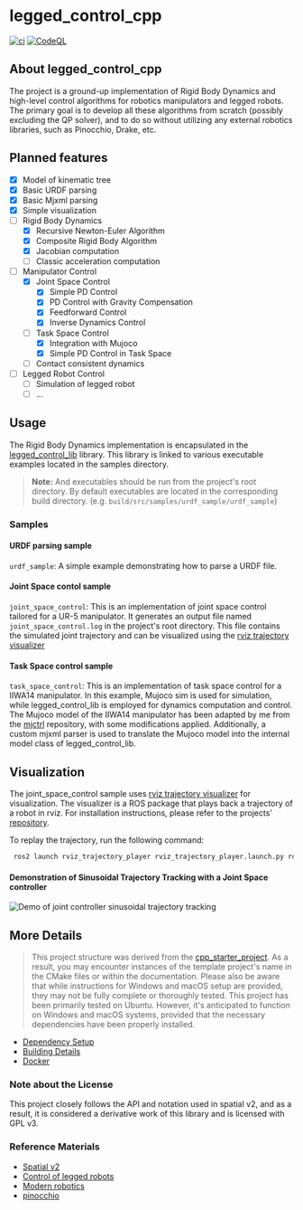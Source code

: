 # legged_control_cpp

[![ci](https://github.com/ermolenkodev/legged_control_cpp/actions/workflows/ci.yml/badge.svg)](https://github.com/ermolenkodev/legged_control_cpp/actions/workflows/ci.yml)
[![CodeQL](https://github.com/ermolenkodev/legged_control_cpp/actions/workflows/codeql-analysis.yml/badge.svg)](https://github.com/ermolenkodev/legged_control_cpp/actions/workflows/codeql-analysis.yml)

## About legged_control_cpp
The project is a ground-up implementation of Rigid Body Dynamics and high-level control algorithms for robotics manipulators and legged robots.
The primary goal is to develop all these algorithms from scratch (possibly excluding the QP solver), and to do so without utilizing any external robotics libraries, such as Pinocchio, Drake, etc.

## Planned features
- [x] Model of kinematic tree
- [x] Basic URDF parsing
- [x] Basic Mjxml parsing
- [x] Simple visualization
- [ ] Rigid Body Dynamics
  - [x] Recursive Newton-Euler Algorithm
  - [x] Composite Rigid Body Algorithm
  - [x] Jacobian computation
  - [ ] Classic acceleration computation
- [ ] Manipulator Control
  - [x] Joint Space Control
    - [x] Simple PD Control
    - [x] PD Control with Gravity Compensation
    - [x] Feedforward Control
    - [x] Inverse Dynamics Control
  - [ ] Task Space Control
    - [x] Integration with Mujoco
    - [x] Simple PD Control in Task Space
  - [ ] Contact consistent dynamics
- [ ] Legged Robot Control
  - [ ] Simulation of legged robot
  - [ ] ...

## Usage
The Rigid Body Dynamics implementation is encapsulated in the [legged_control_lib](src/legged_control_cpp) library. This library is linked to various executable examples located in the samples directory.
> **Note:**
> And executables should be run from the project's root directory.
> By default executables are located in the corresponding build directory. (e.g. `build/src/samples/urdf_sample/urdf_sample`)
### Samples
#### URDF parsing sample
`urdf_sample`: A simple example demonstrating how to parse a URDF file.
#### Joint Space contol sample
`joint_space_control`: This is an implementation of joint space control tailored for a UR-5 manipulator. It generates an output file named `joint_space_control.log` in the project's root directory. This file contains the simulated joint trajectory and can be visualized using the [rviz trajectory visualizer](https://github.com/ermolenkodev/rviz_trajectory_player)
#### Task Space control sample
`task_space_control`: This is an implementation of task space control for a IIWA14 manipulator. In this example, Mujoco sim is used for simulation, while legged_control_lib is employed for dynamics computation and control.
The Mujoco model of the IIWA14 manipulator has been adapted by me from the [mjctrl](https://github.com/kevinzakka/mjctrl) repository, with some modifications applied.
Additionally, a custom mjxml parser is used to translate the Mujoco model into the internal model class of legged_control_lib.

## Visualization
The joint_space_control sample uses [rviz trajectory visualizer](https://github.com/ermolenkodev/rviz_trajectory_player) for visualization.
The visualizer is a ROS package that plays back a trajectory of a robot in rviz.
For installation instructions, please refer to the projects' [repository](https://github.com/ermolenkodev/rviz_trajectory_player).

To replay the trajectory, run the following command:
```bash
 ros2 launch rviz_trajectory_player rviz_trajectory_player.launch.py robot_file:=<absolute_path_to_urdf|xacro_file> trajectory_file:=<absolute_path_to_trajectory_file>
```
#### Demonstration of Sinusoidal Trajectory Tracking with a Joint Space controller
![Demo of joint controller sinusoidal trajectory tracking](https://media.giphy.com/media/v1.Y2lkPTc5MGI3NjExNW90cmM1OWJ6aGt1YzRuZGdiMDl4Nzgwd2UxcmFvbWNjZXRibWtldiZlcD12MV9pbnRlcm5hbF9naWZfYnlfaWQmY3Q9Zw/vtr3CjGMr4ZaTHgNmm/giphy.gif)
## More Details
> This project structure was derived from the [cpp_starter_project](https://github.com/cpp-best-practices/cmake_template). As a result, you may encounter instances of the template project's name in the CMake files or within the documentation.
Please also be aware that while instructions for Windows and macOS setup are provided, they may not be fully complete or thoroughly tested. This project has been primarily tested on Ubuntu. However, it's anticipated to function on Windows and macOS systems, provided that the necessary dependencies have been properly installed.
 * [Dependency Setup](README_dependencies.md)
 * [Building Details](README_building.md)
 * [Docker](README_docker.md)

### Note about the License
This project closely follows the API and notation used in spatial v2, and as a result,
it is considered a derivative work of this library and is licensed with GPL v3.

### Reference Materials
* [Spatial v2](http://royfeatherstone.org/spatial/v2/)
* [Control of legged robots](https://www.youtube.com/playlist?list=PLpppns-JGSyKFwngvh-DYRBpH9NUdqH4J)
* [Modern robotics](https://github.com/NxRLab/ModernRobotics)
* [pinocchio](https://github.com/stack-of-tasks/pinocchio)